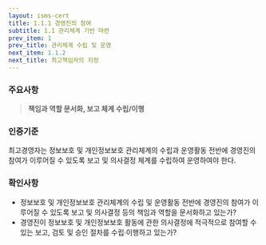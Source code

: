 ```yaml
---
layout: isms-cert
title: 1.1.1 경영진의 참여
subtitle: 1.1 관리체계 기반 마련
prev_item: 1
prev_title: 관리체계 수립 및 운영
next_item: 1.1.2
next_title: 최고책임자의 지정
---
```


### 주요사항  
> **책임과 역할 문서화, 보고 체계 수립/이행**


### 인증기준  
최고경영자는 정보보호 및 개인정보보호 관리체계의 수립과 운영활동 전반에 경영진의 참여가 이루어질 수 있도록 보고 및 의사결정 체계를 수립하여 운영하여야 한다.  

### 확인사항
- 정보보호 및 개인정보보호 관리체계의 수립 및 운영활동 전반에 경영진의 참여가 이루어질 수 있도록 보고 및 의사결정 등의 책임과 역할을 문서화하고 있는가?
- 경영진이 정보보호 및 개인정보보호 활동에 관한 의사결정에 적극적으로 참여할 수 있는 보고, 검토 및 승인 절차를 수립∙이행하고 있는가?	
